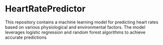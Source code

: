 # HeartRatePredictor
This repository contains a machine learning model for predicting heart rates based on various physiological and environmental factors. The model leverages logistic regression and random forest algorithms to achieve accurate predictions

